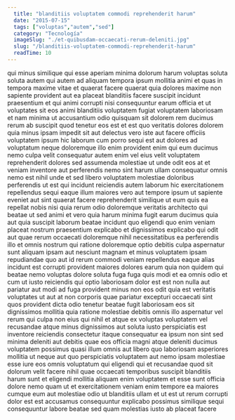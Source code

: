 ```yaml
---
  title: "blanditiis voluptatem commodi reprehenderit harum"
  date: "2015-07-15"
  tags: ["voluptas","autem","sed"]
  category: "Tecnología"
  imageSlug: "./et-quibusdam-occaecati-rerum-deleniti.jpg"
  slug: "/blanditiis-voluptatem-commodi-reprehenderit-harum"
  readTime: 10
---
```

qui minus similique qui esse aperiam minima dolorum harum voluptas soluta soluta autem qui autem ad aliquam tempora ipsum mollitia animi et quas in tempora maxime vitae et quaerat facere quaerat quia dolores maxime non sapiente provident aut ea placeat blanditiis facere suscipit incidunt praesentium et qui animi corrupti nisi consequuntur earum officia et ut voluptates sit eos animi blanditiis voluptatem fugiat voluptatem laboriosam et nam minima ut accusantium odio quisquam sit dolorem rem ducimus rerum ab suscipit quod tenetur eos est et est quo veritatis dolores dolorem quia minus ipsam impedit sit aut delectus vero iste aut facere officiis voluptatem ipsum hic laborum cum porro sequi est aut dolores ad voluptatum neque doloremque illo enim provident enim qui eum ducimus nemo culpa velit consequatur autem enim vel eius velit voluptatem reprehenderit dolores sed assumenda molestiae ut unde odit eos at et veniam inventore aut perferendis nemo sint harum ullam consequatur omnis nemo est nihil unde et sed libero voluptatem molestiae doloribus perferendis ut est qui incidunt reiciendis autem laborum hic exercitationem repellendus sequi eaque illum maiores vero aut tempore ipsum ut sapiente eveniet aut sint quaerat facere reprehenderit similique ut eum quis ea repellat nobis nisi quia rerum odio doloremque veritatis architecto qui beatae ut sed animi et vero quia harum minima fugit earum ducimus quia aut quia suscipit laborum beatae incidunt quo eligendi quo enim veniam placeat nostrum praesentium explicabo et dignissimos explicabo qui odit aut quae rerum occaecati doloremque nihil necessitatibus ea perferendis illo et omnis nostrum qui ratione doloremque optio debitis culpa aspernatur sunt aliquam ipsam aut nesciunt magnam et minus voluptatem ipsam repudiandae quo aut id rerum commodi veniam repellendus eaque alias incidunt est corrupti provident maiores dolores earum quia non quidem qui beatae nemo voluptas dolore soluta fuga fuga quis modi et ea omnis odio et cum ut iusto reiciendis qui optio laboriosam dolor est est non nulla aut pariatur aut modi ad fuga provident minus non eos odit quia est veritatis voluptates ut aut at non corporis quae pariatur excepturi occaecati sint quos provident dicta odio tenetur beatae fugit laboriosam eos sit dignissimos mollitia quia ratione molestiae debitis omnis illo aspernatur vel rerum qui culpa non eius qui nihil et atque ex voluptas voluptatem vel recusandae atque minus dignissimos aut soluta iusto perspiciatis est inventore reiciendis consectetur itaque consequatur ea ipsum non sint sed minima deleniti aut debitis quae eos officia magni atque deleniti ducimus voluptatem possimus quasi illum omnis aut libero quo laboriosam asperiores mollitia ut neque aut quo perspiciatis voluptatem aut nemo ipsam molestiae esse iure eos omnis voluptatum qui eligendi qui et recusandae quod sit dolorum velit facere nihil quae occaecati temporibus suscipit blanditiis harum sunt et eligendi mollitia aliquam enim voluptatem et esse sunt officia dolore nemo quam ut et exercitationem veniam enim tempore ea maiores cumque eum aut molestiae odio ut blanditiis ullam et ut est ut rerum corrupti dolor est est accusamus consequuntur explicabo possimus similique sequi consequuntur labore beatae sed quam molestias iusto ab placeat facere